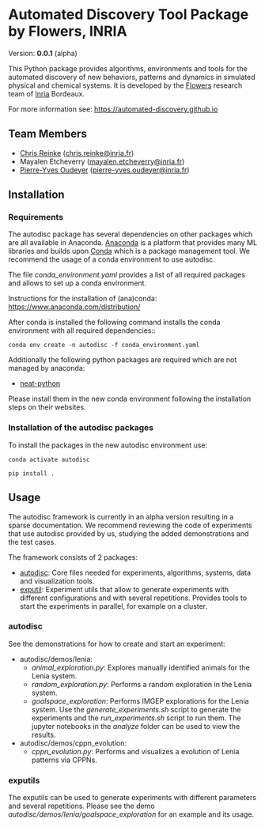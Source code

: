 # Automated Discovery Tool Package by Flowers, INRIA

Version: **0.0.1** (alpha)

This Python package provides algorithms, environments and tools for the automated discovery of new behaviors, patterns and dynamics in simulated physical and chemical systems. It is developed by the [Flowers](https://flowers.inria.fr) research team of [Inria](https://www.inria.fr/en/) Bordeaux.

For more information see: https://automated-discovery.github.io




## <a name="team-members"></a>Team Members

* [Chris Reinke](http:www.scirei.net) (<chris.reinke@inria.fr>)
* Mayalen Etcheverry (<mayalen.etcheverry@inria.fr>)
* [Pierre-Yves Oudeyer](http://www.pyoudeyer.com/) (<pierre-yves.oudeyer@inria.fr>)




## <a name="installation"></a>Installation

### Requirements

The autodisc package has several dependencies on other packages which are all available in Anaconda. [Anaconda](https://www.anaconda.com/) is a platform that provides many ML libraries and builds upon [Conda](https://conda.io/en) which is a package management tool. We recommend the usage of a conda environment to use autodisc.  

The file *conda_environment.yaml* provides a list of all required packages and allows to set up a conda environment.

Instructions for the installation of (ana)conda: https://www.anaconda.com/distribution/

After conda is installed the following command installs the conda environment with all required dependencies::

`conda env create -n autodisc -f conda_environment.yaml`

Additionally the following python packages are required which are not managed by anaconda:
* [neat-python](https://github.com/CodeReclaimers/neat-python)

Please install them in the new conda environment following the installation steps on their websites.

### Installation of the autodisc packages

To install the packages in the new autodisc environment use:

`conda activate autodisc`

`pip install .`


## <a name="documentation"></a>Usage

The autodisc framework is currently in an alpha version resulting in a sparse documentation. We recommend reviewing the code of experiments that use autodisc provided by us, studying the added demonstrations and the test cases.

The framework consists of 2 packages:

* <u>autodisc</u>: Core files needed for experiments, algorithms, systems, data and visualization tools.
* <u>exputil</u>: Experiment utils that allow to generate experiments with different configurations and with several repetitions. Provides tools to start the experiments in parallel, for example on a cluster.

### autodisc

See the demonstrations for how to create and start an experiment:

* autodisc/demos/lenia:
  * *animal_exploration.py*: Explores manually identified animals for the Lenia system.
  * *random_exploration.py*: Performs a random exploration in the Lenia system.
  * *goalspace_exploration*: Performs IMGEP explorations for the Lenia system. Use the *generate_experiments.sh* script to generate the experiments and the *run_experiments.sh* script to run them. The jupyter notebooks in the *analyze* folder can be used to view the results.
* autodisc/demos/cppn_evolution:
  * *cppn_evolution.py*: Performs and visualizes a evolution of Lenia patterns via CPPNs.

### exputils

The exputils can be used to generate experiments with different parameters and several repetitions. Please see the demo *autodisc/demos/lenia/goalspace_exploration* for an example and its usage.
